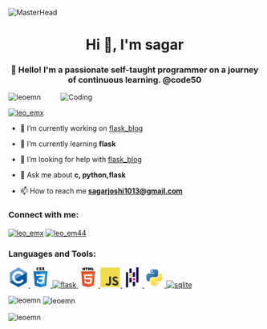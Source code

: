 ![MasterHead](https://mir-s3-cdn-cf.behance.net/project_modules/max_1200/79731568097599.5b50bca477735.jpg)
<h1 align="center">Hi 👋, I'm sagar</h1>
<h3 align="center">👋 Hello! I'm a passionate self-taught programmer on a journey of continuous learning. @code50</h3>
<img align="right" alt="Coding" width="400" src="https://cdn.dribbble.com/users/970957/screenshots/2959318/study.gif">
<p align="left"> <img src="https://komarev.com/ghpvc/?username=leoemn&label=Profile%20views&color=0e75b6&style=flat" alt="leoemn" /> </p>

<p align="left"> <a href="https://twitter.com/leo_emx" target="blank"><img src="https://img.shields.io/twitter/follow/leo_emx?logo=twitter&style=for-the-badge" alt="leo_emx" /></a> </p>

- 🔭 I’m currently working on [flask_blog](https://github.com/leoemn/flask_blog)

- 🌱 I’m currently learning **flask**

- 🤝 I’m looking for help with [flask_blog](https://github.com/leoemn/flask_blog)

- 💬 Ask me about **c, python,flask**

- 📫 How to reach me **sagarjoshi1013@gmail.com**

<h3 align="left">Connect with me:</h3>
<p align="left">
<a href="https://twitter.com/leo_emx" target="blank"><img align="center" src="https://raw.githubusercontent.com/rahuldkjain/github-profile-readme-generator/master/src/images/icons/Social/twitter.svg" alt="leo_emx" height="30" width="40" /></a>
<a href="https://kaggle.com/leo_em44" target="blank"><img align="center" src="https://raw.githubusercontent.com/rahuldkjain/github-profile-readme-generator/master/src/images/icons/Social/kaggle.svg" alt="leo_em44" height="30" width="40" /></a>
</p>

<h3 align="left">Languages and Tools:</h3>
<p align="left"> <a href="https://www.cprogramming.com/" target="_blank" rel="noreferrer"> <img src="https://raw.githubusercontent.com/devicons/devicon/master/icons/c/c-original.svg" alt="c" width="40" height="40"/> </a> <a href="https://www.w3schools.com/css/" target="_blank" rel="noreferrer"> <img src="https://raw.githubusercontent.com/devicons/devicon/master/icons/css3/css3-original-wordmark.svg" alt="css3" width="40" height="40"/> </a> <a href="https://flask.palletsprojects.com/" target="_blank" rel="noreferrer"> <img src="https://www.vectorlogo.zone/logos/pocoo_flask/pocoo_flask-icon.svg" alt="flask" width="40" height="40"/> </a> <a href="https://www.w3.org/html/" target="_blank" rel="noreferrer"> <img src="https://raw.githubusercontent.com/devicons/devicon/master/icons/html5/html5-original-wordmark.svg" alt="html5" width="40" height="40"/> </a> <a href="https://developer.mozilla.org/en-US/docs/Web/JavaScript" target="_blank" rel="noreferrer"> <img src="https://raw.githubusercontent.com/devicons/devicon/master/icons/javascript/javascript-original.svg" alt="javascript" width="40" height="40"/> </a> <a href="https://pandas.pydata.org/" target="_blank" rel="noreferrer"> <img src="https://raw.githubusercontent.com/devicons/devicon/2ae2a900d2f041da66e950e4d48052658d850630/icons/pandas/pandas-original.svg" alt="pandas" width="40" height="40"/> </a> <a href="https://www.python.org" target="_blank" rel="noreferrer"> <img src="https://raw.githubusercontent.com/devicons/devicon/master/icons/python/python-original.svg" alt="python" width="40" height="40"/> </a> <a href="https://www.sqlite.org/" target="_blank" rel="noreferrer"> <img src="https://www.vectorlogo.zone/logos/sqlite/sqlite-icon.svg" alt="sqlite" width="40" height="40"/> </a> </p>

<p><img align="left" src="https://github-readme-stats.vercel.app/api/top-langs?username=leoemn&show_icons=true&locale=en&layout=compact" alt="leoemn" /></p>

<p>&nbsp;<img align="center" src="https://github-readme-stats.vercel.app/api?username=leoemn&show_icons=true&locale=en" alt="leoemn" /></p>

<p><img align="center" src="https://github-readme-streak-stats.herokuapp.com/?user=leoemn&" alt="leoemn" /></p>
